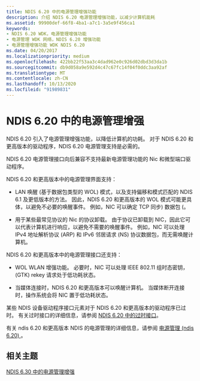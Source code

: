 ```yaml
---
title: NDIS 6.20 中的电源管理增强功能
description: 介绍 NDIS 6.20 电源管理增强功能，以减少计算机能耗
ms.assetid: 99900def-66f8-4ba1-a7c1-3a5e9f456ca1
keywords:
- NDIS 6.20 WDK，电源管理增强功能
- 电源管理 WDK 网络，NDIS 6.20 增强功能
- 电源管理增强功能 WDK NDIS 6.20
ms.date: 04/20/2017
ms.localizationpriority: medium
ms.openlocfilehash: 422bb22f53aa3c4dad962e0c926d02dbd3d3da1b
ms.sourcegitcommit: db9d058a9e592d4c47c67fc14f04f0ddc3aa92af
ms.translationtype: MT
ms.contentlocale: zh-CN
ms.lasthandoff: 10/13/2020
ms.locfileid: "91989831"
---
```

# <a name="power-management-enhancements-in-ndis-620"></a>NDIS 6.20 中的电源管理增强





NDIS 6.20 引入了电源管理增强功能，以降低计算机的功耗。 对于 NDIS 6.20 和更高版本的驱动程序，NDIS 6.20 电源管理支持是必需的。

NDIS 6.20 电源管理接口向后兼容不支持最新电源管理功能的 Nic 和微型端口驱动程序。

NDIS 6.20 和更高版本中的电源管理界面支持：

-   LAN 唤醒 (基于数据包类型的 WOL) 模式，以及支持偏移和模式匹配的 NDIS 6.1 及更低版本的方法。 因此，NDIS 6.20 和更高版本的 WOL 模式可能更具体，以避免不必要的唤醒事件。 例如，NIC 可以确定 TCP 同步) 数据包 (。

-   用于某些最常见协议的 Nic 的协议卸载。 由于协议已卸载到 NIC，因此它可以代表计算机进行响应，以避免不需要的唤醒事件。 例如，NIC 可以处理 IPv4 地址解析协议 (ARP) 和 IPv6 邻居请求 (NS) 协议数据包，而无需唤醒计算机。

NDIS 6.20 和更高版本中的电源管理接口还支持：

-   WOL WLAN 增强功能。 必要时，NIC 可以处理 IEEE 802.11 组时态密钥， (GTK) rekey 请求处于低功耗状态。

-   当媒体连接时，NDIS 6.20 和更高版本可以唤醒计算机。 当媒体断开连接时，操作系统会将 NIC 置于低功耗状态。

某些 NDIS 设备驱动程序接口元素对于 NDIS 6.20 和更高版本的驱动程序已过时。 有关过时接口的详细信息，请参阅 [NDIS 6.20 中的过时接口](obsolete-interfaces-in-ndis-6-20.md)。

有关 ndis 6.20 和更高版本 NDIS 的电源管理的详细信息，请参阅 [电源管理 (ndis 6.20) ](ndis-power-management-overview.md)。

## <a name="related-topics"></a>相关主题


[NDIS 6.30 中的电源管理增强](introduction-to-ndis-6-30.md)

 

 






